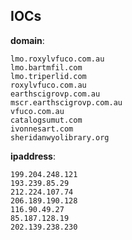 
## IOCs

__domain__:

```text
lmo.roxylvfuco.com.au
lmo.bartmfil.com
lmo.triperlid.com
roxylvfuco.com.au
earthscigrovp.com.au
mscr.earthscigrovp.com.au
vfuco.com.au
catalogsumut.com
ivonnesart.com
sheridanwyolibrary.org
```
__ipaddress__:

```text
199.204.248.121
193.239.85.29
212.224.107.74
206.189.190.128
116.90.49.27
85.187.128.19
202.139.238.230
```